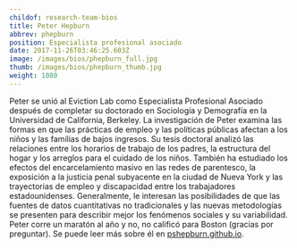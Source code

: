 ```yaml
---
childof: research-team-bios
title: Peter Hepburn
abbrev: phepburn
position: Especialista profesional asociado
date: 2017-11-26T03:46:25.603Z
image: /images/bios/phepburn_full.jpg
thumb: /images/bios/phepburn_thumb.jpg
weight: 1080
---
```

Peter se unió al Eviction Lab como Especialista Profesional Asociado después de completar su doctorado en Sociología y Demografía en la Universidad de California, Berkeley. La investigación de Peter examina las formas en que las prácticas de empleo y las políticas públicas afectan a los niños y las familias de bajos ingresos. Su tesis doctoral analizó las relaciones entre los horarios de trabajo de los padres, la estructura del hogar y los arreglos para el cuidado de los niños. También ha estudiado los efectos del encarcelamiento masivo en las redes de parentesco, la exposición a la justicia penal subyacente en la ciudad de Nueva York y las trayectorias de empleo y discapacidad entre los trabajadores estadounidenses. Generalmente, le interesan las posibilidades de que las fuentes de datos cuantitativas no tradicionales y las nuevas metodologías se presenten para describir mejor los fenómenos sociales y su variabilidad. Peter corre un maratón al año y no, no calificó para Boston (gracias por preguntar). Se puede leer más sobre él en <a href="https://pshepburn.github.io/" target="_blank">pshepburn.github.io</a>.